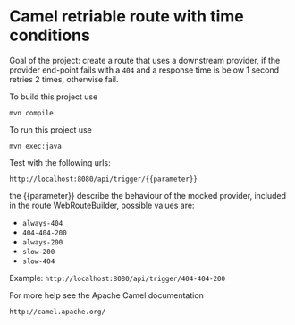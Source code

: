 Camel retriable route with time conditions
=========================

Goal of the project: create a route that uses a downstream provider, if the provider end-point fails with a `404` and a response time is below 1 second retries 2 times, otherwise fail.

To build this project use

    mvn compile

To run this project use

    mvn exec:java 
     
     
Test with the following urls:

    http://localhost:8080/api/trigger/{{parameter}}

the {{parameter}} describe the behaviour of the mocked provider, included in the route WebRouteBuilder, possible values are:
* `always-404`
* `404-404-200`
* `always-200`
* `slow-200`
* `slow-404`

Example: `http://localhost:8080/api/trigger/404-404-200`

For more help see the Apache Camel documentation

    http://camel.apache.org/



